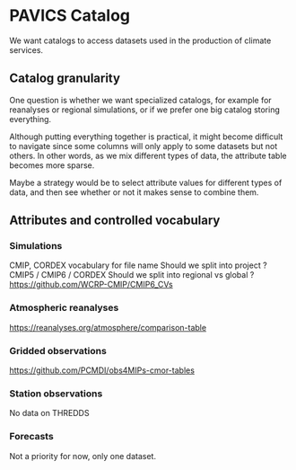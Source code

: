 # PAVICS Catalog

We want catalogs to access datasets used in the production of climate services. 

## Catalog granularity

One question is whether we want specialized catalogs, for example for reanalyses or regional simulations, or if we prefer one big catalog storing everything. 

Although putting everything together is practical, it might become difficult to navigate since some columns will only apply to some datasets but not others. In other words, as we mix different types of data, the attribute table becomes more sparse. 

Maybe a strategy would be to select attribute values for different types of data, and then see whether or not it makes sense to combine them. 


## Attributes and controlled vocabulary

### Simulations
CMIP, CORDEX vocabulary for file name
Should we split into project ? CMIP5 / CMIP6 / CORDEX
Should we split into regional vs global ?
https://github.com/WCRP-CMIP/CMIP6_CVs

### Atmospheric reanalyses
https://reanalyses.org/atmosphere/comparison-table

### Gridded observations
https://github.com/PCMDI/obs4MIPs-cmor-tables

### Station observations
No data on THREDDS

### Forecasts
Not a priority for now, only one dataset. 







